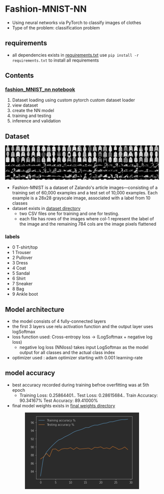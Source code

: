  # Fashion-MNIST-NN
- Using neural networks via PyTorch to classify images of clothes
- Type of the problem: classification problem

## requirements 
- all dependencies exists in [requirements.txt](/requirements.txt) use `pip install -r requirements.txt` to install all requirements

## Contents

### [fashion_MNIST_nn notebook](notebooks/fashion_MNIST_nn.ipynb) 
1. Dataset loading using custom pytorch custom dataset loader
2. view dataset
3. create the NN model
4. training and testing
5. inference and validation



 ## Dataset
![dataset-cover.png](dataset-cover.png)
- Fashion-MNIST is a dataset of Zalando's article images—consisting of a training set of 60,000 examples and a test set of 10,000 examples. Each example is a 28x28 grayscale image, associated with a label from 10 classes
- dataset exists in [dataset directory](dataset)
  - two CSV files one for training and one for testing.
  - each file has rows of the images where col-1 represent the label of the image and the remaining 784 cols are the image pixels flattened 

### labels
- 0 T-shirt/top
- 1 Trouser
- 2 Pullover
- 3 Dress
- 4 Coat
- 5 Sandal
- 6 Shirt
- 7 Sneaker
- 8 Bag
- 9 Ankle boot

## Model architecture
- the model consists of 4 fully-connected layers
- the first 3 layers use relu activation function and the output layer uses logSoftmax
- loss function used: Cross-entropy loss -> (LogSoftmax + negative log loss)
  - negative log loss (NNloss) takes input LogSoftmax as the model output for all classes and the actual class index
- optimizer used : adam optimizer starting with 0.001 learning-rate

## model accuracy

- best accuracy recorded during training befroe overfitting was at 5th epoch
  - Training Loss: 0.25864401.. Test Loss: 0.28615684.. Train Accuracy: 90.34167% Test Accuracy: 89.41000%
- final model weights exists in [final weights directory](model_weights/final_weights) 
<p align="center"><img src="train-curve.png" height="250"  alt="relu2"/></p>